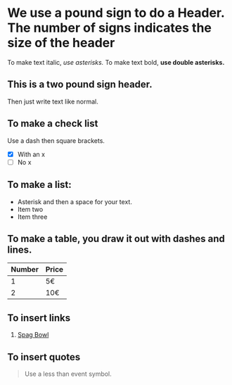 # We use a pound sign to do a Header. The number of signs indicates the size of the header

To make text italic, *use asterisks.*
To make text bold, **use double asterisks.**

## This is a two pound sign header. 

Then just write text like normal. 

## To make a check list

Use a dash then square brackets.

- [x] With an x
- [ ] No x

## To make a list:

* Asterisk and then a space for your text.
* Item two
* Item three

## To make a table, you draw it out with dashes and lines.

| Number | Price |
| -----   | ----- |
| 1 | 5€ |
| 2 | 10€ |

## To insert links

1. [Spag Bowl](https://upload.wikimedia.org/wikipedia/commons/e/e9/Spaghetti_di_Gragnano_e_colatura_di_alici.jpg)

## To insert quotes

> Use a less than event symbol.